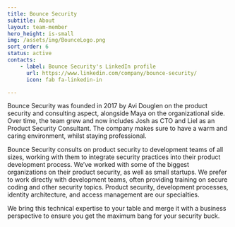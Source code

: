 ```yaml
---
title: Bounce Security
subtitle: About
layout: team-member
hero_height: is-small
img: /assets/img/BounceLogo.png
sort_order: 6
status: active
contacts:
    - label: Bounce Security's LinkedIn profile
      url: https://www.linkedin.com/company/bounce-security/
      icon: fab fa-linkedin-in

---
```


Bounce Security was founded in 2017 by Avi Douglen on the product security and consulting aspect, alongside Maya on the organizational side. Over time, the team grew and now includes Josh as CTO and Liel as an Product Security Consultant. The company makes sure to have a warm and caring environment, whilst staying professional. 

Bounce Security consults on product security to development teams of all sizes, working with them to integrate security practices into their product development process. We’ve worked with some of the biggest organizations on their product security, as well as small startups. We prefer to work directly with development teams, often providing training on secure coding and other security topics. Product security, development processes, identity architecture, and access management are our specialties. 

We bring this technical expertise to your table and merge it with a business perspective to ensure you get the maximum bang for your security buck. 